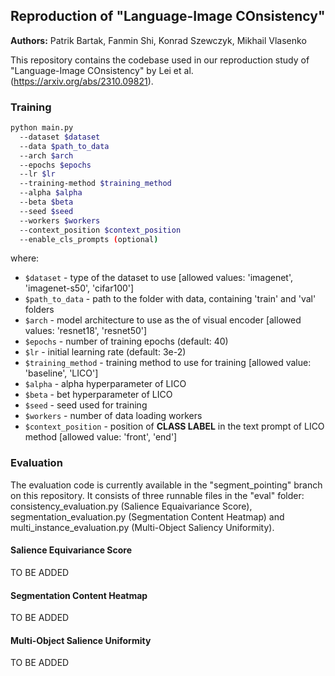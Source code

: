 ## Reproduction of "Language-Image COnsistency"
**Authors:** Patrik Bartak, Fanmin Shi, Konrad Szewczyk, Mikhail Vlasenko

This repository contains the codebase used in our reproduction study of "Language-Image COnsistency" 
by Lei et al. (https://arxiv.org/abs/2310.09821).

### Training

```bash
python main.py 
  --dataset $dataset
  --data $path_to_data
  --arch $arch 
  --epochs $epochs
  --lr $lr
  --training-method $training_method
  --alpha $alpha
  --beta $beta
  --seed $seed
  --workers $workers
  --context_position $context_position
  --enable_cls_prompts (optional)
```
where:
- ```$dataset``` - type of the dataset to use [allowed values: 'imagenet', 'imagenet-s50', 'cifar100']
- ```$path_to_data``` - path to the folder with data, containing 'train' and 'val' folders
- ```$arch``` - model architecture to use as the of visual encoder [allowed values: 'resnet18', 'resnet50']
- ```$epochs``` - number of training epochs (default: 40)
- ```$lr``` - initial learning rate (default: 3e-2)
- ```$training_method``` - training method to use for training [allowed value: 'baseline', 'LICO']
- ```$alpha``` - alpha hyperparameter of LICO
- ```$beta``` - bet hyperparameter of LICO
- ```$seed``` - seed used for training
- ```$workers``` - number of data loading workers
- ```$context_position``` - position of **CLASS LABEL** in the text prompt of LICO method [allowed value: 'front', 'end']

### Evaluation

The evaluation code is currently available in the "segment_pointing" branch on this repository. It consists of 
three runnable files in the "eval" folder: consistency_evaluation.py (Salience Equaivariance Score), 
segmentation_evaluation.py (Segmentation Content Heatmap) and multi_instance_evaluation.py (Multi-Object Saliency Uniformity).

#### Salience Equivariance Score

TO BE ADDED

#### Segmentation Content Heatmap

TO BE ADDED

#### Multi-Object Salience Uniformity

TO BE ADDED



